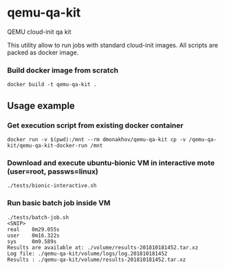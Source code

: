 # qemu-qa-kit
QEMU cloud-init qa kit

This utility allow to run jobs with standard cloud-init images. All scripts are packed as docker image.

### Build docker image from scratch
```
docker build -t qemu-qa-kit .
```

## Usage example
### Get execution script from existing docker container
```
docker run -v $(pwd):/mnt --rm dmonakhov/qemu-qa-kit cp -v /qemu-qa-kit/qemu-qa-kit-docker-run /mnt
```

### Download and execute ubuntu-bionic VM in interactive mote (user=root, passws=linux)
```
./tests/bionic-interactive.sh
```
### Run basic batch job inside VM
```
./tests/batch-job.sh
<SNIP>
real    0m29.055s
user    0m16.322s
sys     0m9.589s
Results are available at: ./volume/results-201810181452.tar.xz
Log file: ./qemu-qa-kit/volume/logs/log.201810181452
Results : ./qemu-qa-kit/volume/results-201810181452.tar.xz

```
